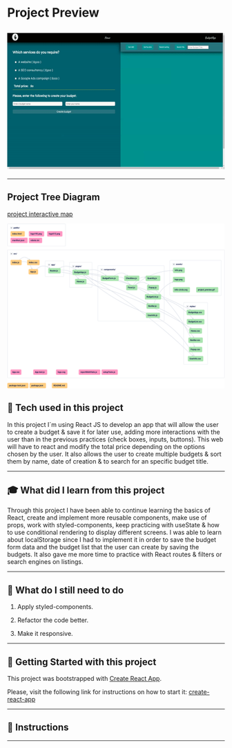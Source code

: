 # **Project Preview**

## ![tree diagram](https://github.com/Pabl0Parra/Budget_App_React_v3/blob/solutions/src/assets/project_preview.gif)

---

## **Project Tree Diagram**

[project interactive map](https://app.codesee.io/maps/public/06cb5fa0-fb80-11ec-90ae-fb854673a899)

![tree diagram](./src/assets/project_tree.svg)

## :wrench: **Tech used in this project**

In this project I´m using React JS to develop an app that will allow the user to create a budget & save it for later use, adding more interactions with the user than in the previous practices (check boxes, inputs, buttons). This web will have to react and modify the total price depending on the options chosen by the user.
It also allows the user to create multiple budgets & sort them by name, date of creation & to search for an specific budget title.

---

## :mortar_board: **What did I learn from this project**

Through this project I have been able to continue learning the basics of React, create and implement more reusable components, make use of props, work with styled-components, keep practicing with useState & how to use conditional rendering to display different screens.
I was able to learn about localStorage since I had to implement it in order to save the budget form data and the budget list that the user can create by saving the budgets. It also gave me more time to practice with React routes & filters or search engines on listings.

---

## :memo: **What do I still need to do**

1. Apply styled-components.

2. Refactor the code better.

3. Make it responsive.

---

## :seedling: **Getting Started with this project**

This project was bootstrapped with [Create React App](https://github.com/facebook/create-react-app).

Please, visit the following link for instructions on how to start it: [create-react-app](https://create-react-app.dev/)

---

## :bookmark_tabs: **Instructions**

---
